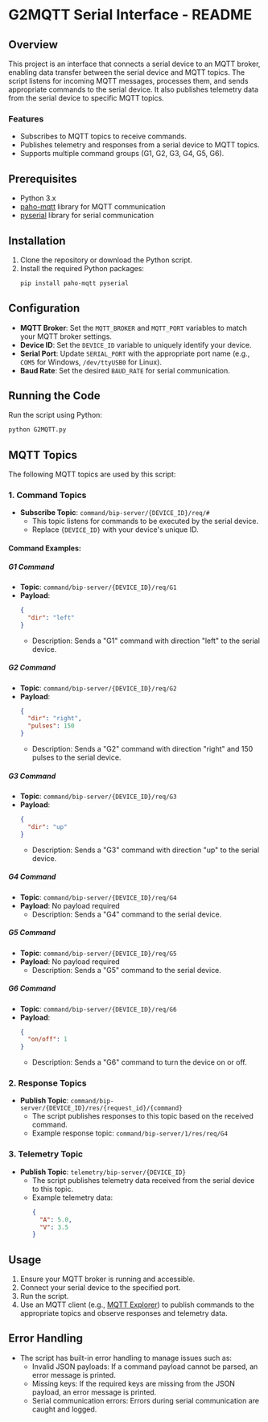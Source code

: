 # G2MQTT Serial Interface - README

## Overview
This project is an interface that connects a serial device to an MQTT broker, enabling data transfer between the serial device and MQTT topics. The script listens for incoming MQTT messages, processes them, and sends appropriate commands to the serial device. It also publishes telemetry data from the serial device to specific MQTT topics.

### Features
- Subscribes to MQTT topics to receive commands.
- Publishes telemetry and responses from a serial device to MQTT topics.
- Supports multiple command groups (G1, G2, G3, G4, G5, G6).

## Prerequisites
- Python 3.x
- [paho-mqtt](https://pypi.org/project/paho-mqtt/) library for MQTT communication
- [pyserial](https://pypi.org/project/pyserial/) library for serial communication

## Installation
1. Clone the repository or download the Python script.
2. Install the required Python packages:
   ```sh
   pip install paho-mqtt pyserial
   ```

## Configuration
- **MQTT Broker**: Set the `MQTT_BROKER` and `MQTT_PORT` variables to match your MQTT broker settings.
- **Device ID**: Set the `DEVICE_ID` variable to uniquely identify your device.
- **Serial Port**: Update `SERIAL_PORT` with the appropriate port name (e.g., `COM5` for Windows, `/dev/ttyUSB0` for Linux).
- **Baud Rate**: Set the desired `BAUD_RATE` for serial communication.

## Running the Code
Run the script using Python:
```sh
python G2MQTT.py
```

## MQTT Topics
The following MQTT topics are used by this script:

### 1. Command Topics
- **Subscribe Topic**: `command/bip-server/{DEVICE_ID}/req/#`
  - This topic listens for commands to be executed by the serial device.
  - Replace `{DEVICE_ID}` with your device's unique ID.

#### Command Examples:

##### G1 Command
- **Topic**: `command/bip-server/{DEVICE_ID}/req/G1`
- **Payload**:
  ```json
  {
    "dir": "left"
  }
  ```
  - Description: Sends a "G1" command with direction "left" to the serial device.

##### G2 Command
- **Topic**: `command/bip-server/{DEVICE_ID}/req/G2`
- **Payload**:
  ```json
  {
    "dir": "right",
    "pulses": 150
  }
  ```
  - Description: Sends a "G2" command with direction "right" and 150 pulses to the serial device.

##### G3 Command
- **Topic**: `command/bip-server/{DEVICE_ID}/req/G3`
- **Payload**:
  ```json
  {
    "dir": "up"
  }
  ```
  - Description: Sends a "G3" command with direction "up" to the serial device.

##### G4 Command
- **Topic**: `command/bip-server/{DEVICE_ID}/req/G4`
- **Payload**: No payload required
  - Description: Sends a "G4" command to the serial device.

##### G5 Command
- **Topic**: `command/bip-server/{DEVICE_ID}/req/G5`
- **Payload**: No payload required
  - Description: Sends a "G5" command to the serial device.

##### G6 Command
- **Topic**: `command/bip-server/{DEVICE_ID}/req/G6`
- **Payload**:
  ```json
  {
    "on/off": 1
  }
  ```
  - Description: Sends a "G6" command to turn the device on or off.

### 2. Response Topics
- **Publish Topic**: `command/bip-server/{DEVICE_ID}/res/{request_id}/{command}`
  - The script publishes responses to this topic based on the received command.
  - Example response topic: `command/bip-server/1/res/req/G4`

### 3. Telemetry Topic
- **Publish Topic**: `telemetry/bip-server/{DEVICE_ID}`
  - The script publishes telemetry data received from the serial device to this topic.
  - Example telemetry data:
    ```json
    {
      "A": 5.0,
      "V": 3.5
    }
    ```

## Usage
1. Ensure your MQTT broker is running and accessible.
2. Connect your serial device to the specified port.
3. Run the script.
4. Use an MQTT client (e.g., [MQTT Explorer](https://mqtt-explorer.com/)) to publish commands to the appropriate topics and observe responses and telemetry data.

## Error Handling
- The script has built-in error handling to manage issues such as:
  - Invalid JSON payloads: If a command payload cannot be parsed, an error message is printed.
  - Missing keys: If the required keys are missing from the JSON payload, an error message is printed.
  - Serial communication errors: Errors during serial communication are caught and logged.

  